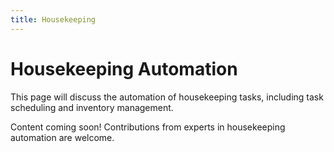 ```yaml
---
title: Housekeeping
---
```


# Housekeeping Automation

This page will discuss the automation of housekeeping tasks, including task scheduling and inventory management.

Content coming soon! Contributions from experts in housekeeping automation are welcome.
